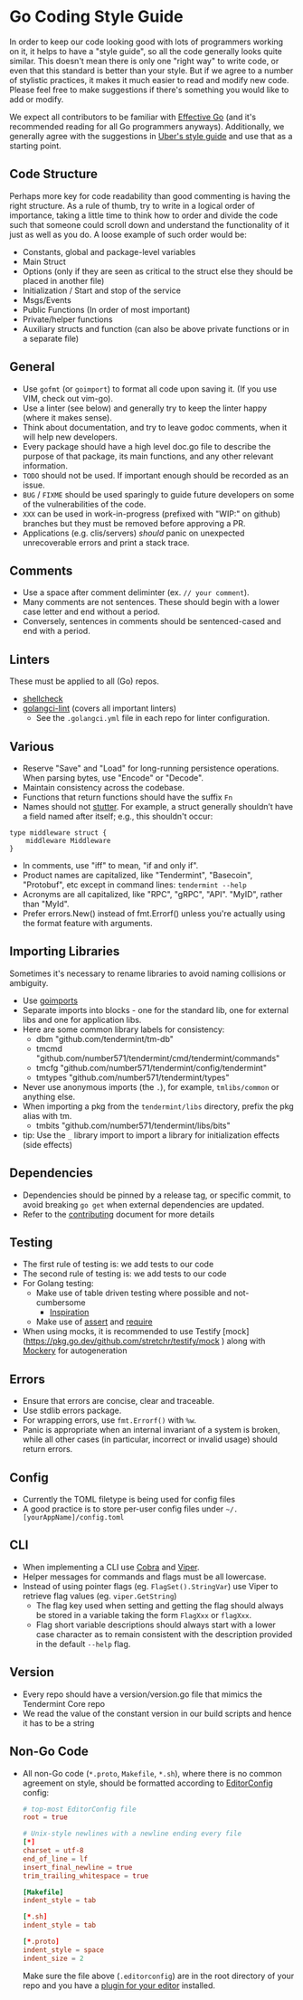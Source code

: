 # Go Coding Style Guide

In order to keep our code looking good with lots of programmers working on it, it helps to have a "style guide", so all
the code generally looks quite similar. This doesn't mean there is only one "right way" to write code, or even that this
standard is better than your style.  But if we agree to a number of stylistic practices, it makes it much easier to read
and modify new code. Please feel free to make suggestions if there's something you would like to add or modify.

We expect all contributors to be familiar with [Effective Go](https://golang.org/doc/effective_go.html)
(and it's recommended reading for all Go programmers anyways). Additionally, we generally agree with the suggestions
 in [Uber's style guide](https://github.com/uber-go/guide/blob/master/style.md) and use that as a starting point.


## Code Structure

Perhaps more key for code readability than good commenting is having the right structure. As a rule of thumb, try to write
in a logical order of importance, taking a little time to think how to order and divide the code such that someone could
scroll down and understand the functionality of it just as well as you do. A loose example of such order would be:

* Constants, global and package-level variables
* Main Struct
* Options (only if they are seen as critical to the struct else they should be placed in another file)
* Initialization / Start and stop of the service
* Msgs/Events
* Public Functions (In order of most important)
* Private/helper functions
* Auxiliary structs and function (can also be above private functions or in a separate file)

## General

* Use `gofmt` (or `goimport`) to format all code upon saving it.  (If you use VIM, check out vim-go).
* Use a linter (see below) and generally try to keep the linter happy (where it makes sense).
* Think about documentation, and try to leave godoc comments, when it will help new developers.
* Every package should have a high level doc.go file to describe the purpose of that package, its main functions, and any other relevant information.
* `TODO` should not be used. If important enough should be recorded as an issue.
* `BUG` / `FIXME` should be used sparingly to guide future developers on some of the vulnerabilities of the code.
* `XXX` can be used in work-in-progress (prefixed with "WIP:" on github) branches but they must be removed before approving a PR.
* Applications (e.g. clis/servers) *should* panic on unexpected unrecoverable errors and print a stack trace.

## Comments

* Use a space after comment deliminter (ex. `// your comment`).
* Many comments are not sentences. These should begin with a lower case letter and end without a period.
* Conversely, sentences in comments should be sentenced-cased and end with a period.

## Linters

These must be applied to all (Go) repos.

* [shellcheck](https://github.com/koalaman/shellcheck)
* [golangci-lint](https://github.com/golangci/golangci-lint) (covers all important linters)
    * See the `.golangci.yml` file in each repo for linter configuration.

## Various

* Reserve "Save" and "Load" for long-running persistence operations. When parsing bytes, use "Encode" or "Decode".
* Maintain consistency across the codebase.
* Functions that return functions should have the suffix `Fn`
* Names should not [stutter](https://blog.golang.org/package-names). For example, a struct generally shouldn’t have
  a field named after itself; e.g., this shouldn't occur:

``` golang
type middleware struct {
	middleware Middleware
}
```

* In comments, use "iff" to mean, "if and only if".
* Product names are capitalized, like "Tendermint", "Basecoin", "Protobuf", etc except in command lines: `tendermint --help`
* Acronyms are all capitalized, like "RPC", "gRPC", "API".  "MyID", rather than "MyId".
* Prefer errors.New() instead of fmt.Errorf() unless you're actually using the format feature with arguments.

## Importing Libraries

Sometimes it's necessary to rename libraries to avoid naming collisions or ambiguity.

* Use [goimports](https://godoc.org/golang.org/x/tools/cmd/goimports)
* Separate imports into blocks - one for the standard lib, one for external libs and one for application libs.
* Here are some common library labels for consistency:
    * dbm "github.com/tendermint/tm-db"
    * tmcmd "github.com/number571/tendermint/cmd/tendermint/commands"
    * tmcfg "github.com/number571/tendermint/config/tendermint"
    * tmtypes "github.com/number571/tendermint/types"
* Never use anonymous imports (the `.`), for example, `tmlibs/common` or anything else.
* When importing a pkg from the `tendermint/libs` directory, prefix the pkg alias with tm.
    * tmbits "github.com/number571/tendermint/libs/bits"
* tip: Use the `_` library import to import a library for initialization effects (side effects)

## Dependencies

* Dependencies should be pinned by a release tag, or specific commit, to avoid breaking `go get` when external dependencies are updated.
* Refer to the [contributing](CONTRIBUTING.md) document for more details

## Testing

* The first rule of testing is: we add tests to our code
* The second rule of testing is: we add tests to our code
* For Golang testing:
    * Make use of table driven testing where possible and not-cumbersome
        * [Inspiration](https://dave.cheney.net/2013/06/09/writing-table-driven-tests-in-go)
    * Make use of [assert](https://godoc.org/github.com/stretchr/testify/assert) and [require](https://godoc.org/github.com/stretchr/testify/require)
* When using mocks, it is recommended to use Testify [mock] (<https://pkg.go.dev/github.com/stretchr/testify/mock>
 ) along with [Mockery](https://github.com/vektra/mockery) for autogeneration

## Errors

* Ensure that errors are concise, clear and traceable.
* Use stdlib errors package.
* For wrapping errors, use `fmt.Errorf()` with `%w`.
* Panic is appropriate when an internal invariant of a system is broken, while all other cases (in particular,
  incorrect or invalid usage) should return errors.

## Config

* Currently the TOML filetype is being used for config files
* A good practice is to store per-user config files under `~/.[yourAppName]/config.toml`

## CLI

* When implementing a CLI use [Cobra](https://github.com/spf13/cobra) and [Viper](https://github.com/spf13/viper).
* Helper messages for commands and flags must be all lowercase.
* Instead of using pointer flags (eg. `FlagSet().StringVar`) use Viper to retrieve flag values (eg. `viper.GetString`)
    * The flag key used when setting and getting the flag should always be stored in a
   variable taking the form `FlagXxx` or `flagXxx`.
    * Flag short variable descriptions should always start with a lower case character as to remain consistent with
   the description provided in the default `--help` flag.

## Version

* Every repo should have a version/version.go file that mimics the Tendermint Core repo
* We read the value of the constant version in our build scripts and hence it has to be a string

## Non-Go Code

* All non-Go code (`*.proto`, `Makefile`, `*.sh`), where there is no common
   agreement on style, should be formatted according to
   [EditorConfig](http://editorconfig.org/) config:

   ```toml
   # top-most EditorConfig file
   root = true

   # Unix-style newlines with a newline ending every file
   [*]
   charset = utf-8
   end_of_line = lf
   insert_final_newline = true
   trim_trailing_whitespace = true

   [Makefile]
   indent_style = tab

   [*.sh]
   indent_style = tab

   [*.proto]
   indent_style = space
   indent_size = 2
   ```

   Make sure the file above (`.editorconfig`) are in the root directory of your
   repo and you have a [plugin for your
   editor](http://editorconfig.org/#download) installed.

